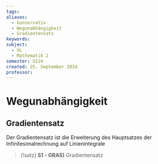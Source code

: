 ```yaml
---
tags: 
aliases:
  - konservativ
  - Wegunabhängigkeit
  - Gradientensatz
keywords: 
subject:
  - VL
  - Mathematik 2
semester: SS24
created: 25. September 2024
professor:
---
```

 

# Wegunabhängigkeit

## Gradientensatz

Der Gradientensatz ist die Erweiterung des Hauptsatzes der Infinitesimalrechnung auf Linienintegrale 

> [!satz] **S1 - GRAS)** Gradientensatz
